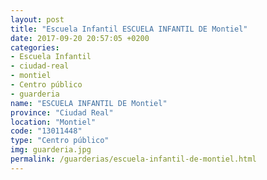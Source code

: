```yaml
---
layout: post
title: "Escuela Infantil ESCUELA INFANTIL DE Montiel"
date: 2017-09-20 20:57:05 +0200
categories:
- Escuela Infantil
- ciudad-real
- montiel
- Centro público
- guarderia
name: "ESCUELA INFANTIL DE Montiel"
province: "Ciudad Real"
location: "Montiel"
code: "13011448"
type: "Centro público"
img: guarderia.jpg
permalink: /guarderias/escuela-infantil-de-montiel.html
---
```

